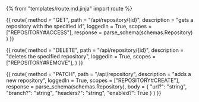 {% from "templates/route.md.jinja" import route %}

{{ route(
  method = "GET",
  path = "/api/repository/{id}",
  description = "gets a repository with the specified id",
  loggedIn = True,
  scopes = ["REPOSITORY#ACCESS"],
  response = parse_schema(schemas.Repository)
) }}

{{ route(
  method = "DELETE",
  path = "/api/repository/{id}",
  description = "deletes the specified repository",
  loggedIn = True,
  scopes = ["REPOSITORY#REMOVE"],
) }}

{{ route(
  method = "PATCH",
  path = "/api/repository",
  description = "adds a new repository",
  loggedIn = True,
  scopes = ["REPOSITORY#CREATE"],
  response = parse_schema(schemas.Repository),
  body = {
    "url?": "string",
    "branch?": "string",
    "headers?": "string",
    "enabled?": True
  }
) }}